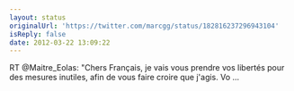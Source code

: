 ```yaml
---
layout: status
originalUrl: 'https://twitter.com/marcgg/status/182816237296943104'
isReply: false
date: 2012-03-22 13:09:22
---
```


RT @Maitre_Eolas: "Chers Français, je vais vous prendre vos libertés pour des mesures inutiles, afin de vous faire croire que j'agis. Vo ...
